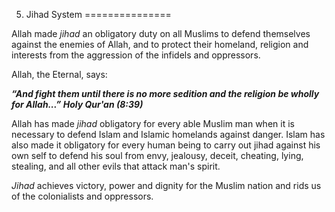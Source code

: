 5. Jihad System
===============

Allah made *jihad* an obligatory duty on all Muslims to defend
themselves against the enemies of Allah, and to protect their homeland,
religion and interests from the aggression of the infidels and
oppressors.

Allah, the Eternal, says:

***“And fight them until there is no more sedition and the religion be
wholly for Allah...” Holy Qur'an (8:39)***

Allah has made *jihad* obligatory for every able Muslim man when it is
necessary to defend Islam and Islamic homelands against danger. Islam
has also made it obligatory for every human being to carry out jihad
against his own self to defend his soul from envy, jealousy, deceit,
cheating, lying, stealing, and all other evils that attack man's spirit.

*Jihad* achieves victory, power and dignity for the Muslim nation and
rids us of the colonialists and oppressors.


